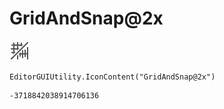 # GridAndSnap@2x
![](/img/GridAndSnap@2x.png)

``` CSharp
EditorGUIUtility.IconContent("GridAndSnap@2x")
```
```
-3718842038914706136
```
